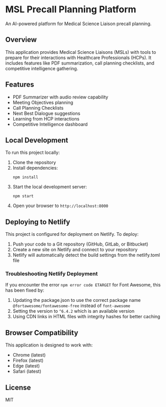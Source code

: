 # MSL Precall Planning Platform

An AI-powered platform for Medical Science Liaison precall planning.

## Overview

This application provides Medical Science Liaisons (MSLs) with tools to prepare for their interactions with Healthcare Professionals (HCPs). It includes features like PDF summarization, call planning checklists, and competitive intelligence gathering.

## Features

- PDF Summarizer with audio review capability
- Meeting Objectives planning
- Call Planning Checklists
- Next Best Dialogue suggestions
- Learning from HCP interactions
- Competitive Intelligence dashboard

## Local Development

To run this project locally:

1. Clone the repository
2. Install dependencies:
   ```
   npm install
   ```
3. Start the local development server:
   ```
   npm start
   ```
4. Open your browser to `http://localhost:8000`

## Deploying to Netlify

This project is configured for deployment on Netlify. To deploy:

1. Push your code to a Git repository (GitHub, GitLab, or Bitbucket)
2. Create a new site on Netlify and connect to your repository
3. Netlify will automatically detect the build settings from the netlify.toml file

### Troubleshooting Netlify Deployment

If you encounter the error `npm error code ETARGET` for Font Awesome, this has been fixed by:

1. Updating the package.json to use the correct package name `@fortawesome/fontawesome-free` instead of `font-awesome`
2. Setting the version to `^6.4.2` which is an available version
3. Using CDN links in HTML files with integrity hashes for better caching

## Browser Compatibility

This application is designed to work with:

- Chrome (latest)
- Firefox (latest)
- Edge (latest)
- Safari (latest)

## License

MIT 